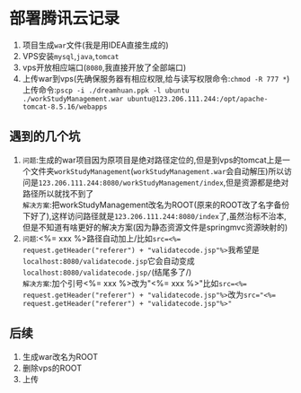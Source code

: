 # 部署腾讯云记录
1. 项目生成`war`文件(我是用IDEA直接生成的)
1. VPS安装`mysql`,`java`,`tomcat`
1. vps开放相应端口(`8080`,我直接开放了全部端口)
1. 上传war到vps(先确保服务器有相应权限,给与读写权限命令:`chmod -R 777 *`)上传命令:`pscp -i ./dreamhuan.ppk -l ubuntu ./workStudyManagement.war ubuntu@123.206.111.244:/opt/apache-tomcat-8.5.16/webapps`

## 遇到的几个坑
1. `问题`:生成的war项目因为原项目是绝对路径定位的,但是到vps的tomcat上是一个文件夹`workStudyManagement`(`workStudyManagement.war`会自动解压)所以访问是`123.206.111.244:8080/workStudyManagement/index`,但是资源都是绝对路径所以就找不到了  
`解决方案`:把workStudyManagement改名为ROOT(原来的ROOT改了名字备份下好了),这样访问路径就是`123.206.111.244:8080/index`了,虽然治标不治本,但是不知道有啥更好的解决方案(因为静态资源文件是springmvc资源映射的)
1. `问题`:<%= xxx %>路径自动加上/比如`src=<%= request.getHeader("referer") + "validatecode.jsp"%>`我希望是`localhost:8080/validatecode.jsp`它会自动变成`localhost:8080/validatecode.jsp/`(结尾多了/)  
`解决方案`:加个引号<%= xxx %>改为"<%= xxx %>"比如`src=<%= request.getHeader("referer") + "validatecode.jsp"%>`改为`src="<%= request.getHeader("referer") + "validatecode.jsp"%>"`

## 后续
1. 生成war改名为ROOT
1. 删除vps的ROOT
1. 上传